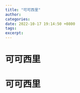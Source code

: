 ```yaml
---
title: "可可西里"
author: 
categories: 
date: 2022-10-17 19:14:50 +0800
tags: 
excerpt: 
---
```





# 可可西里





# 可可西里




